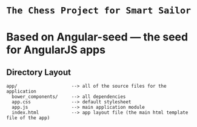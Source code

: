 # `The Chess Project for Smart Sailor`
# Based on Angular-seed — the seed for AngularJS apps

## Directory Layout

```
app/                    --> all of the source files for the application
  bower_components/     --> all dependencies
  app.css               --> default stylesheet
  app.js                --> main application module
  index.html            --> app layout file (the main html template file of the app)
```
